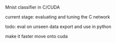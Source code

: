 Mnist classifier in C/CUDA

current stage: evaluating and tuning the C network

todo:
eval on unseen data
export and use in python

make it faster
move onto cuda
